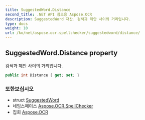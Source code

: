 ```yaml
---
title: SuggestedWord.Distance
second_title: .NET API 참조용 Aspose.OCR
description: SuggestedWord 재산. 검색과 제안 사이의 거리입니다.
type: docs
weight: 10
url: /ko/net/aspose.ocr.spellchecker/suggestedword/distance/
---
```

## SuggestedWord.Distance property

검색과 제안 사이의 거리입니다.

```csharp
public int Distance { get; set; }
```

### 또한보십시오

* struct [SuggestedWord](../)
* 네임스페이스 [Aspose.OCR.SpellChecker](../../suggestedword/)
* 집회 [Aspose.OCR](../../../)


